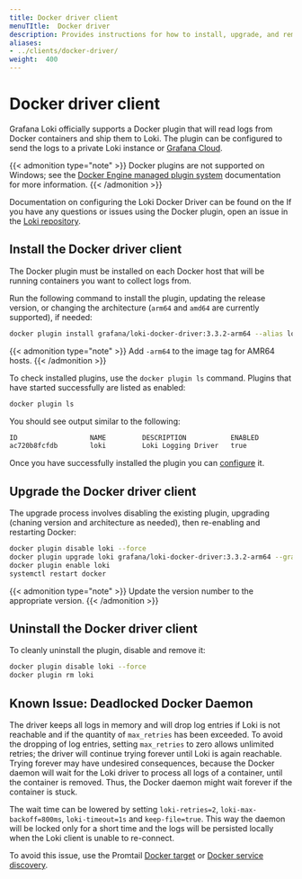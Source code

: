 ```yaml
---
title: Docker driver client
menuTItle:  Docker driver
description: Provides instructions for how to install, upgrade, and remove the Docker driver client, used to send logs to Loki.
aliases: 
- ../clients/docker-driver/
weight:  400
---
```

# Docker driver client

Grafana Loki officially supports a Docker plugin that will read logs from Docker
containers and ship them to Loki. The plugin can be configured to send the logs
to a private Loki instance or [Grafana Cloud](/oss/loki).

{{< admonition type="note" >}}
Docker plugins are not supported on Windows; see the [Docker Engine managed plugin system](https://docs.docker.com/engine/extend) documentation for more information.
{{< /admonition >}}

Documentation on configuring the Loki Docker Driver can be found on the
If you have any questions or issues using the Docker plugin, open an issue in
the [Loki repository](https://github.com/grafana/loki/issues).

## Install the Docker driver client

The Docker plugin must be installed on each Docker host that will be running containers you want to collect logs from.

Run the following command to install the plugin, updating the release version, or changing the architecture (`arm64` and `amd64` are currently supported), if needed:

```bash
docker plugin install grafana/loki-docker-driver:3.3.2-arm64 --alias loki --grant-all-permissions
```

{{< admonition type="note" >}}
Add `-arm64` to the image tag for AMR64 hosts.
{{< /admonition >}}

To check installed plugins, use the `docker plugin ls` command.
Plugins that have started successfully are listed as enabled:

```bash
docker plugin ls
```

You should see output similar to the following:

```bash
ID                  NAME         DESCRIPTION           ENABLED
ac720b8fcfdb        loki         Loki Logging Driver   true
```

Once you have successfully installed the plugin you can [configure](https://grafana.com/docs/loki/<LOKI_VERSION>/configure/) it.

## Upgrade the Docker driver client

The upgrade process involves disabling the existing plugin, upgrading (chaning version and architecture as needed), then
re-enabling and restarting Docker:

```bash
docker plugin disable loki --force
docker plugin upgrade loki grafana/loki-docker-driver:3.3.2-arm64 --grant-all-permissions
docker plugin enable loki
systemctl restart docker
```

{{< admonition type="note" >}}
Update the version number to the appropriate version.
{{< /admonition >}}

## Uninstall the Docker driver client

To cleanly uninstall the plugin, disable and remove it:

```bash
docker plugin disable loki --force
docker plugin rm loki
```

## Known Issue: Deadlocked Docker Daemon

The driver keeps all logs in memory and will drop log entries if Loki is not reachable and if the quantity of `max_retries` has been exceeded. To avoid the dropping of log entries, setting `max_retries` to zero allows unlimited retries; the driver will continue trying forever until Loki is again reachable. Trying forever may have undesired consequences, because the Docker daemon will wait for the Loki driver to process all logs of a container, until the container is removed. Thus, the Docker daemon might wait forever if the container is stuck.

The wait time can be lowered by setting `loki-retries=2`, `loki-max-backoff=800ms`, `loki-timeout=1s` and `keep-file=true`. This way the daemon will be locked only for a short time and the logs will be persisted locally when the Loki client is unable to re-connect.

To avoid this issue, use the Promtail [Docker target](https://grafana.com/docs/loki/<LOKI_VERSION>/send-data/promtail/configuration/#docker) or [Docker service discovery](https://grafana.com/docs/loki/<LOKI_VERSION>/send-data/promtail/configuration/#docker_sd_configs).
